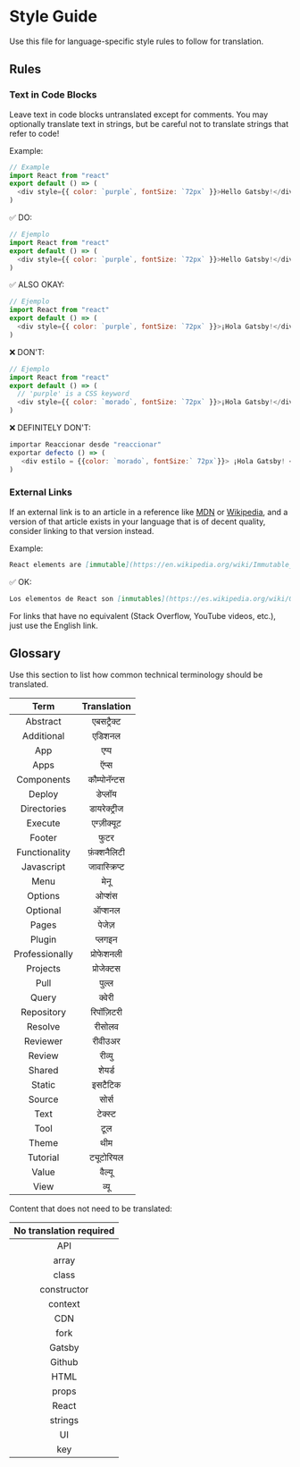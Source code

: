 # Style Guide

Use this file for language-specific style rules to follow for translation.

## Rules

### Text in Code Blocks

Leave text in code blocks untranslated except for comments. You may optionally translate text in strings, but be careful not to translate strings that refer to code!

Example:

```js
// Example
import React from "react"
export default () => (
  <div style={{ color: `purple`, fontSize: `72px` }}>Hello Gatsby!</div>
)
```

✅ DO:

```js
// Ejemplo
import React from "react"
export default () => (
  <div style={{ color: `purple`, fontSize: `72px` }}>Hello Gatsby!</div>
)
```

✅ ALSO OKAY:

```js
// Ejemplo
import React from "react"
export default () => (
  <div style={{ color: `purple`, fontSize: `72px` }}>¡Hola Gatsby!</div>
)
```

❌ DON'T:

```js
// Ejemplo
import React from "react"
export default () => (
  // 'purple' is a CSS keyword
  <div style={{ color: `morado`, fontSize: `72px` }}>¡Hola Gatsby!</div>
)
```

❌ DEFINITELY DON'T:

```js
importar Reaccionar desde "reaccionar"
exportar defecto () => (
   <div estilo = {{color: `morado`, fontSize:` 72px`}}> ¡Hola Gatsby! </div>
)
```

### External Links

If an external link is to an article in a reference like [MDN] or [Wikipedia], and a version of that article exists in your language that is of decent quality, consider linking to that version instead.

[mdn]: https://developer.mozilla.org/en-US/
[wikipedia]: https://en.wikipedia.org/wiki/Main_Page

Example:

```md
React elements are [immutable](https://en.wikipedia.org/wiki/Immutable_object).
```

✅ OK:

```md
Los elementos de React son [inmutables](https://es.wikipedia.org/wiki/Objeto_inmutable).
```

For links that have no equivalent (Stack Overflow, YouTube videos, etc.), just use the English link.

## Glossary

Use this section to list how common technical terminology should be translated.

| Term   | Translation |
| :---: | :---: |
| Abstract | एबसट्रैक्ट |
| Additional | एडिशनल |
| App | एप्प |
| Apps | ऍप्स |
| Components | कौम्पोनॅन्टस |
| Deploy | डेप्लॉय |
| Directories | डायरेक्ट्रीज |
| Execute | एग्ज़ीक्यूट |
| Footer | फुटर |
| Functionality | फ़ंक्शनैलिटी |
| Javascript | जावास्क्रिप्ट |
| Menu | मेनू |
| Options | ओप्शंस |
| Optional | ऑप्शनल |
| Pages | पेजेज़ |
| Plugin | प्लगइन |
| Professionally | प्रोफेशनली |
| Projects | प्रोजेक्टस |
| Pull | पुल्ल |
| Query | क्वेरी |
| Repository | रिपॉज़िटरी |
| Resolve | रीसोलव |
| Reviewer | रीवीउअर |
| Review | रीव्यु |
| Shared | शेयर्ड |
| Static | इसटैटिक |
| Source | सोर्स |
| Text | टेक्स्ट |
| Tool | टूल |
| Theme  | थीम |
| Tutorial | ट्यूटोरियल |
| Value | वैल्यू  |
| View | व्यू |

Content that does not need to be translated:

| No translation required |
| :-----: |
| API |
| array |
| class |
| constructor |
| context |
| CDN |
| fork |
| Gatsby |
| Github |
| HTML |
| props |
| React |
| strings |
| UI |
| key |
